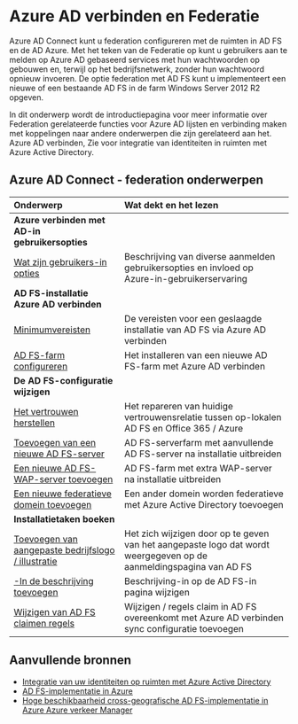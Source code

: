 <properties
    pageTitle="Verbinding Azure AD en Federatie | Microsoft Azure"
    description="Deze pagina is de centrale locatie voor alle documentatie betreffende Azure AD verbinden met AD FS"
    services="active-directory"
    documentationCenter=""
    authors="anandyadavmsft"
    manager="femila"
    editor=""/>

<tags
    ms.service="active-directory"
    ms.workload="identity"
    ms.tgt_pltfrm="na"
    ms.devlang="na"
    ms.topic="article"
    ms.date="10/03/2016"
    ms.author="anandy"/>


# <a name="azure-ad-connect-and-federation"></a>Azure AD verbinden en Federatie

Azure AD Connect kunt u federation configureren met de ruimten in AD FS en de AD Azure. Met het teken van de Federatie op kunt u gebruikers aan te melden op Azure AD gebaseerd services met hun wachtwoorden op gebouwen en, terwijl op het bedrijfsnetwerk, zonder hun wachtwoord opnieuw invoeren. De optie federation met AD FS kunt u implementeert een nieuwe of een bestaande AD FS in de farm Windows Server 2012 R2 opgeven.

In dit onderwerp wordt de introductiepagina voor meer informatie over Federation gerelateerde functies voor Azure AD lijsten en verbinding maken met koppelingen naar andere onderwerpen die zijn gerelateerd aan het. Azure AD verbinden, Zie voor integratie van identiteiten in ruimten met Azure Active Directory.

## <a name="azure-ad-connect---federation-topics"></a>Azure AD Connect - federation onderwerpen

| Onderwerp | Wat dekt en het lezen |
|:------|:-----------|
| **Azure verbinden met AD-in gebruikersopties** ||
| [Wat zijn gebruikers-in opties](active-directory-aadconnect-user-signin.md) | Beschrijving van diverse aanmelden gebruikersopties en invloed op Azure-in-gebruikerservaring |
| **AD FS-installatie Azure AD verbinden**||
| [Minimumvereisten](active-directory-aadconnect-get-started-custom.md#ad-fs-configuration-pre-requisites) | De vereisten voor een geslaagde installatie van AD FS via Azure AD verbinden|
| [AD FS-farm configureren](active-directory-aadconnect-get-started-custom.md#configuring-federation-with-ad-fs) | Het installeren van een nieuwe AD FS-farm met Azure AD verbinden |
| **De AD FS-configuratie wijzigen** | |
| [Het vertrouwen herstellen](active-directory-aadconnect-federation-management.md#reparing-the-trust) | Het repareren van huidige vertrouwensrelatie tussen op-lokalen AD FS en Office 365 / Azure |
| [Toevoegen van een nieuwe AD FS-server](active-directory-aadconnect-federation-management.md#adding-a-new-ad-fs-server) | AD FS-serverfarm met aanvullende AD FS-server na installatie uitbreiden |
| [Een nieuwe AD FS-WAP-server toevoegen](active-directory-aadconnect-federation-management.md#adding-a-new-wap-server) | AD FS-farm met extra WAP-server na installatie uitbreiden |
| [Een nieuwe federatieve domein toevoegen](active-directory-aadconnect-federation-management.md#add-a-new-federated-domain) | Een ander domein worden federatieve met Azure Active Directory toevoegen |
|**Installatietaken boeken**||
| [Toevoegen van aangepaste bedrijfslogo / illustratie](active-directory-aadconnect-federation-management.md#add-custom-company-logo-or-illustration)| Het zich wijzigen door op te geven van het aangepaste logo dat wordt weergegeven op de aanmeldingspagina van AD FS |
| [-In de beschrijving toevoegen](active-directory-aadconnect-federation-management.md#add-sign-in-description) | Beschrijving-in op de AD FS-in pagina wijzigen | 
| [Wijzigen van AD FS claimen regels](active-directory-aadconnect-federation-management.md#modifying-ad-fs-claim-rules) | Wijzigen / regels claim in AD FS overeenkomt met Azure AD verbinden sync configuratie toevoegen |


## <a name="additional-resources"></a>Aanvullende bronnen

* [Integratie van uw identiteiten op ruimten met Azure Active Directory](active-directory-aadconnect.md)
* [AD FS-implementatie in Azure](active-directory-aadconnect-azure-adfs.md)
* [Hoge beschikbaarheid cross-geografische AD FS-implementatie in Azure Azure verkeer Manager](active-directory-adfs-in-azure-with-azure-traffic-manager.md)


